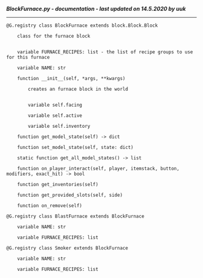 ***BlockFurnace.py - documentation - last updated on 14.5.2020 by uuk***
___

    @G.registry class BlockFurnace extends block.Block.Block
        
        class for the furnace block


        variable FURNACE_RECIPES: list - the list of recipe groups to use for this furnace

        variable NAME: str

        function __init__(self, *args, **kwargs)
            
            creates an furnace block in the world


            variable self.facing

            variable self.active

            variable self.inventory

        function get_model_state(self) -> dict

        function set_model_state(self, state: dict)

        static function get_all_model_states() -> list

        function on_player_interact(self, player, itemstack, button, modifiers, exact_hit) -> bool

        function get_inventories(self)

        function get_provided_slots(self, side)

        function on_remove(self)

    @G.registry class BlastFurnace extends BlockFurnace

        variable NAME: str

        variable FURNACE_RECIPES: list

    @G.registry class Smoker extends BlockFurnace

        variable NAME: str

        variable FURNACE_RECIPES: list
